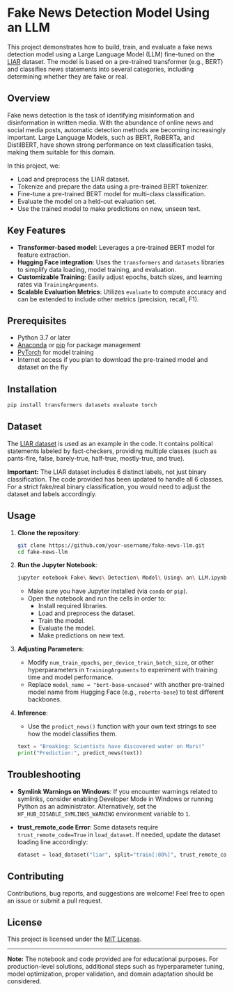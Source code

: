 # Fake News Detection Model Using an LLM

This project demonstrates how to build, train, and evaluate a fake news detection model using a Large Language Model (LLM) fine-tuned on the [LIAR](https://huggingface.co/datasets/liar) dataset. The model is based on a pre-trained transformer (e.g., BERT) and classifies news statements into several categories, including determining whether they are fake or real.

## Overview

Fake news detection is the task of identifying misinformation and disinformation in written media. With the abundance of online news and social media posts, automatic detection methods are becoming increasingly important. Large Language Models, such as BERT, RoBERTa, and DistilBERT, have shown strong performance on text classification tasks, making them suitable for this domain.

In this project, we:
- Load and preprocess the LIAR dataset.
- Tokenize and prepare the data using a pre-trained BERT tokenizer.
- Fine-tune a pre-trained BERT model for multi-class classification.
- Evaluate the model on a held-out evaluation set.
- Use the trained model to make predictions on new, unseen text.

## Key Features

- **Transformer-based model**: Leverages a pre-trained BERT model for feature extraction.
- **Hugging Face integration**: Uses the `transformers` and `datasets` libraries to simplify data loading, model training, and evaluation.
- **Customizable Training**: Easily adjust epochs, batch sizes, and learning rates via `TrainingArguments`.
- **Scalable Evaluation Metrics**: Utilizes `evaluate` to compute accuracy and can be extended to include other metrics (precision, recall, F1).

## Prerequisites

- Python 3.7 or later
- [Anaconda](https://www.anaconda.com/products/distribution) or [pip](https://pip.pypa.io/en/stable/) for package management
- [PyTorch](https://pytorch.org/) for model training
- Internet access if you plan to download the pre-trained model and dataset on the fly

## Installation

```bash
pip install transformers datasets evaluate torch
```

## Dataset

The [LIAR dataset](https://huggingface.co/datasets/liar) is used as an example in the code. It contains political statements labeled by fact-checkers, providing multiple classes (such as pants-fire, false, barely-true, half-true, mostly-true, and true).

**Important:** The LIAR dataset includes 6 distinct labels, not just binary classification. The code provided has been updated to handle all 6 classes. For a strict fake/real binary classification, you would need to adjust the dataset and labels accordingly.

## Usage

1. **Clone the repository**:
   ```bash
   git clone https://github.com/your-username/fake-news-llm.git
   cd fake-news-llm
   ```

2. **Run the Jupyter Notebook**:
   ```bash
   jupyter notebook Fake\ News\ Detection\ Model\ Using\ an\ LLM.ipynb
   ```
   - Make sure you have Jupyter installed (via `conda` or `pip`).
   - Open the notebook and run the cells in order to:
     - Install required libraries.
     - Load and preprocess the dataset.
     - Train the model.
     - Evaluate the model.
     - Make predictions on new text.

3. **Adjusting Parameters**:
   - Modify `num_train_epochs`, `per_device_train_batch_size`, or other hyperparameters in `TrainingArguments` to experiment with training time and model performance.
   - Replace `model_name = "bert-base-uncased"` with another pre-trained model name from Hugging Face (e.g., `roberta-base`) to test different backbones.

4. **Inference**:
   - Use the `predict_news()` function with your own text strings to see how the model classifies them.
   ```python
   text = "Breaking: Scientists have discovered water on Mars!"
   print("Prediction:", predict_news(text))
   ```

## Troubleshooting

- **Symlink Warnings on Windows**: If you encounter warnings related to symlinks, consider enabling Developer Mode in Windows or running Python as an administrator. Alternatively, set the `HF_HUB_DISABLE_SYMLINKS_WARNING` environment variable to `1`.

- **trust_remote_code Error**: Some datasets require `trust_remote_code=True` in `load_dataset`. If needed, update the dataset loading line accordingly:
  ```python
  dataset = load_dataset("liar", split="train[:80%]", trust_remote_code=True)
  ```

## Contributing

Contributions, bug reports, and suggestions are welcome! Feel free to open an issue or submit a pull request.

## License

This project is licensed under the [MIT License](LICENSE).

---

**Note:** The notebook and code provided are for educational purposes. For production-level solutions, additional steps such as hyperparameter tuning, model optimization, proper validation, and domain adaptation should be considered.
